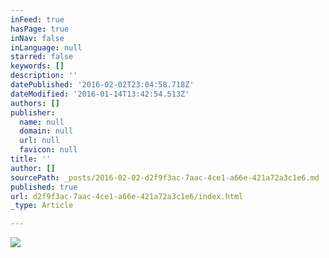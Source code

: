 ```yaml
---
inFeed: true
hasPage: true
inNav: false
inLanguage: null
starred: false
keywords: []
description: ''
datePublished: '2016-02-02T23:04:58.718Z'
dateModified: '2016-01-14T13:42:54.513Z'
authors: []
publisher:
  name: null
  domain: null
  url: null
  favicon: null
title: ''
author: []
sourcePath: _posts/2016-02-02-d2f9f3ac-7aac-4ce1-a66e-421a72a3c1e6.md
published: true
url: d2f9f3ac-7aac-4ce1-a66e-421a72a3c1e6/index.html
_type: Article

---
```

![](https://the-grid-user-content.s3-us-west-2.amazonaws.com/d9d884ff-7c96-45bd-a93e-bd5c1ccd70b3.gif)